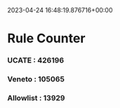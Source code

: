 2023-04-24 16:48:19.876716+00:00
# Rule Counter 
 ### UCATE : 426196

 ### Veneto : 105065

 ### Allowlist : 13929